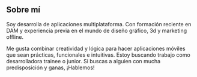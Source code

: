 ## Sobre mí

Soy desarrolla de aplicaciones multiplataforma. Con formación reciente en DAM y experiencia previa en el mundo de diseño gráfico, 3d y marketing offline.

Me gusta combinar creatividad y lógica para hacer aplicaciones móviles que sean prácticas, funcionales e intuitivas.
Estoy buscando trabajo como desarrolladora trainee o junior. Si buscas a alguien con mucha predisposición y ganas, ¡Hablemos! 
